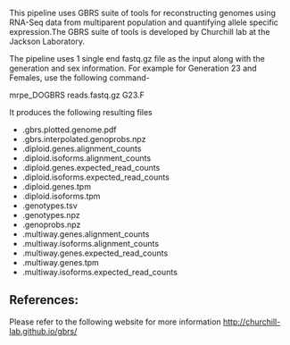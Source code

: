 This pipeline uses GBRS suite of tools for reconstructing genomes using RNA-Seq data 
from multiparent population and quantifying allele specific expression.The GBRS 
suite of tools is developed by Churchill lab at the Jackson Laboratory.

The pipeline uses 1 single end fastq.gz file as the input along with the 
generation and sex information. For example for Generation 23 and Females,
use the following command-

mrpe_DOGBRS reads.fastq.gz G23.F

It produces the following resulting files

* .gbrs.plotted.genome.pdf
* .gbrs.interpolated.genoprobs.npz
* .diploid.genes.alignment_counts
* .diploid.isoforms.alignment_counts
* .diploid.genes.expected_read_counts
* .diploid.isoforms.expected_read_counts
* .diploid.genes.tpm
* .diploid.isoforms.tpm
* .genotypes.tsv
* .genotypes.npz
* .genoprobs.npz
* .multiway.genes.alignment_counts
* .multiway.isoforms.alignment_counts
* .multiway.genes.expected_read_counts
* .multiway.genes.tpm
* .multiway.isoforms.expected_read_counts



## References:

Please refer to the following website for more information
http://churchill-lab.github.io/gbrs/